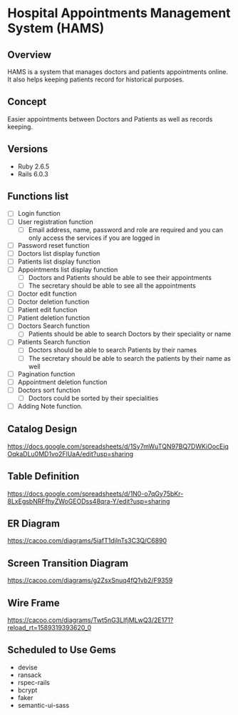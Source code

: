# Hospital Appointments Management System (HAMS)

## Overview
HAMS is a system that manages doctors and patients appointments online. It also helps keeping patients record for historical purposes.

## Concept
Easier appointments between Doctors and Patients as well as records keeping.

## Versions
* Ruby 2.6.5
* Rails 6.0.3

## Functions list
- [ ] Login function
- [ ] User registration function
  - [ ] Email address, name, password and role are required and you can only access the services if you are logged in
- [ ] Password reset function
- [ ] Doctors list display function
- [ ] Patients list display function
- [ ] Appointments list display function
  - [ ] Doctors and Patients should be able to see their appointments
  - [ ] The secretary should be able to see all the appointments
- [ ] Doctor edit function
- [ ] Doctor deletion function
- [ ] Patient edit function
- [ ] Patient deletion function
- [ ] Doctors Search function
  - [ ] Patients should be able to search Doctors by their speciality or name
- [ ] Patients Search function
  - [ ] Doctors should be able to search Patients by their names
  - [ ] The secretary should be able to search the patients by their name as well
- [ ] Pagination function
- [ ] Appointment deletion function
- [ ] Doctors sort function
  - [ ] Doctors could be sorted by their specialities
- [ ] Adding Note function.

## Catalog Design
https://docs.google.com/spreadsheets/d/1Sy7mWuTQN97BQ7DWKiOocEjqOqkaDLu0MD1vo2FlUaA/edit?usp=sharing

## Table Definition
https://docs.google.com/spreadsheets/d/1N0-o7qGy75bKr-8LxEgsbNRFfhyZWoGEODss48qra-Y/edit?usp=sharing

## ER Diagram
https://cacoo.com/diagrams/5iafT1djlnTs3C3Q/C6890

## Screen Transition Diagram
https://cacoo.com/diagrams/g2ZsxSnuq4fQ1vb2/F9359

## Wire Frame
https://cacoo.com/diagrams/Twt5nG3LIfjMLwQ3/2E171?reload_rt=1589319393620_0

## Scheduled to Use Gems
* devise
* ransack
* rspec-rails
* bcrypt
* faker
* semantic-ui-sass
